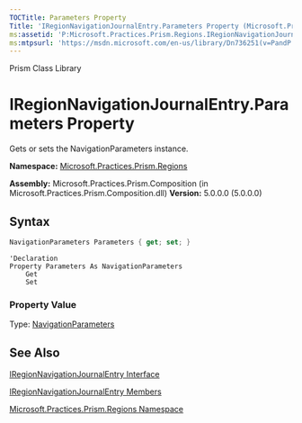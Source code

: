 ```yaml
---
TOCTitle: Parameters Property
Title: 'IRegionNavigationJournalEntry.Parameters Property (Microsoft.Practices.Prism.Regions)'
ms:assetid: 'P:Microsoft.Practices.Prism.Regions.IRegionNavigationJournalEntry.Parameters'
ms:mtpsurl: 'https://msdn.microsoft.com/en-us/library/Dn736251(v=PandP.50)'
---
```


Prism Class Library

# IRegionNavigationJournalEntry.Parameters Property

Gets or sets the NavigationParameters instance.

**Namespace:** [Microsoft.Practices.Prism.Regions](https://msdn.microsoft.com/en-us/library/microsoft.practices.prism.regions(v=pandp.50))

**Assembly:** Microsoft.Practices.Prism.Composition (in Microsoft.Practices.Prism.Composition.dll) **Version:** 5.0.0.0 (5.0.0.0)

## Syntax

```C#
NavigationParameters Parameters { get; set; }
```

```VB
'Declaration
Property Parameters As NavigationParameters
	Get
	Set
```
### Property Value

Type: [NavigationParameters](https://msdn.microsoft.com/en-us/library/microsoft.practices.prism.regions.navigationparameters(v=pandp.50))

## See Also

[IRegionNavigationJournalEntry Interface](https://msdn.microsoft.com/en-us/library/microsoft.practices.prism.regions.iregionnavigationjournalentry(v=pandp.50))

[IRegionNavigationJournalEntry Members](https://msdn.microsoft.com/en-us/library/microsoft.practices.prism.regions.iregionnavigationjournalentry_members(v=pandp.50))

[Microsoft.Practices.Prism.Regions Namespace](https://msdn.microsoft.com/en-us/library/microsoft.practices.prism.regions(v=pandp.50))
